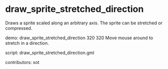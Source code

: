 draw_sprite_stretched_direction
===============================

Draws a sprite scaled along an arbitrary axis.
The sprite can be stretched or compressed.

demo: draw_sprite_stretched_direction 320 320
Move mouse around to stretch in a direction.

script: draw_sprite_stretched_direction.gml

contributors: xot
